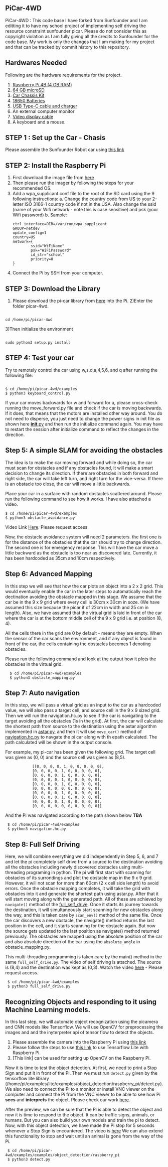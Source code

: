 ## PiCar-4WD 
PiCar-4WD : This code base I have forked from Sunfounder and I am editting it to have my school project of implementing self driving the resource constraint sunfounder picar. Please do not consider this as copyright violation as I am fully giving all the credits to Sunfounder for the code base. My work is only the changes that I am making for my project and that can be tracked by commit history to this repository.

## Hardwares Needed
Following are the hardware requirements for the project.
1) [Raspberry Pi 4B (4 GB RAM)](https://www.amazon.com/Raspberry-Model-2019-Quad-Bluetooth/dp/B07TC2BK1X/)
2) [64 GB microSD](https://www.amazon.com/Samsung-MicroSD-Adapter-MB-ME64GA-AM/dp/B06XX29S9Q/)
3) [Car Chassis Kit](https://www.amazon.com/dp/B087QKRX5J/)
4) [18650 Batteries](https://www.amazon.com/gp/product/B0BCW9Q5QQ/ref=ox_sc_act_title_2?smid=A1OSTWROXS834E&psc=1)
5) [USB Type-C cable and charger](https://www.amazon.com/Raspberry-Model-Official-SC0218-Accessory/dp/B07Z8P61DQ/?pldnSite=1)
6) An external computer monitor
7) [Video display cable](https://www.amazon.com/CanaKit-Raspberry-Micro-HDMI-Cable/dp/B07TTKD38N)
8) A keyboard and a mouse.

## STEP 1 : Set up the Car - Chasis
Please assemble the Sunfounder Robot car using [this link](https://drive.google.com/file/d/1EPBqR5zZ24e2lzKgk8_uIlzh_wIRuezV/view)

## STEP 2: Install the Raspberry Pi
1) First download the image file from [here](https://www.raspberrypi.com/software/)
2) Then please run the imager by following the steps for your recommended OS.
3) Add a wpa_supplicant.conf file to the root of the SD card using the 9
following instructions:
  a. Change the country code from US to your 2-letter ISO 3166-1 country code if not in the USA. Also change the ssid (name of your Wifi network - note this is case sensitive) and psk (your Wifi password)
  b. Sample: 
    ```
    ctrl_interface=DIR=/var/run/wpa_supplicant
    GROUP=netdev
    update_config=1
    country=US
    network={
            ssid="WiFiName"
            psk="WiFiPassword"
            id_str="school"
            priority=0
    }

    ```
 4) Connect the Pi by SSH from your computer.
    
 ## STEP 3: Download the Library
 1) Please download the pi-car library from [here](https://github.com/sunfounder/picar-4wd) into the Pi.
 2)Enter the folder picar-4wd.
 
 ``` 
 
 cd /home/pi/picar-4wd
 
 ```
 3)Then initialize the environment
 ``` 
 
 sudo python3 setup.py install
 
 ```
 
 ## STEP 4: Test your car
 Try to remotely control the car using w,s,d,a,4,5,6, and q after running the following file:

   ```
   
   $ cd /home/pi/picar-4wd/examples 
   $ python3 keyboard_control.py
   
   ```
 
 If your car moves backwards for w and forward for a, please cross-check running the move_forward.py file and check if the car is moving backwards. If it does, that means that the motors are installed other way around. You do not need to disperse, you just need to change the power signs in init file as shown here [__init__.py](https://github.com/manosijfiu/self-driving-pi/blob/master/picar_4wd/__init__.py) and then run the initialize command again. You may have to restart the session after initialize command to reflect the changes in the direction.
 
 ## Step 5: A simple SLAM for avoiding the obstacles
 
The idea is to make the car moving forward and while doing so, the car must scan for obstacles and if any obstacles found, it will make a smart decision to change its direction. If there are obstacles in both forward and right side, the car will take left turn, and right turn for the vice-versa. If there is an obstacle too close, the car will move a little backwards.
 
 Place your car in a surface with random obstacles scattered around. Please run the following command to see how it works. I have also attached a video.
 
 ```
 $ cd /home/pi/picar-4wd/examples
 $ python3 obstacle_avoidance.py
 ```
 
Video Link [Here](https://fiudit-my.sharepoint.com/personal/mroyc001_fiu_edu/_layouts/15/onedrive.aspx?login_hint=mroyc001%40fiu%2Eedu&id=%2Fpersonal%2Fmroyc001%5Ffiu%5Fedu%2FDocuments%2FMobile%2DComputing%2FLab%20Docs%2FReports%2Fobstacle%20avoidance%20%28Rubric%203%2D4%29%20part%204%20redone%2Emp4&parent=%2Fpersonal%2Fmroyc001%5Ffiu%5Fedu%2FDocuments%2FMobile%2DComputing%2FLab%20Docs%2FReports). Please request access.
 
Now, the obstacle avoidance system will need 2 parameters. the first one is for the distance of the obstacles that the car should try to change direction. The second one is for emergency response. This will have the car move a little backward as the obstacle is too near as discovered late. Currently, it has been hardcoded as 35cm and 10cm respectively.

## Step 6: Advanced Mapping

In this step we will see that how the car plots an object into a 2 x 2 grid. This would eventually enable the car in the later steps to automatically reach the dectination avoiding the obstacle mapped in this stage. We assume that the car be in the 9 x 9 grid where every cell is 30cm x 30cm in soze. (We have assumed this size because the picar if of 22cm in width and 25 cm in length). Also, we have assumed that the virtual grid is laid in front of the car where the car is at the bottom middle cell of the 9 x 9 grid i.e. at position (8, 4).

All the cells there in the grid are 0 by default - means they are empty. When the sensor of the car scans the environment, and if any object is found in front of the car, the cells containing the obstacles becomes 1 denoting obstacles. 

Please run the following command and look at the output how it plots the obstacles in the virtual grid.

```
  $ cd /home/pi/picar-4wd/examples
  $ python3 obstacle_mapping.py
```

## Step 7: Auto navigation

In this step, we will pass a virtual grid as an input to the car as a hardcoded value, we will also pass a target cell, and source cell in the 9 x 9 sized grid. Then we will run the navigation.hc.py to see if the car is navigating to the target avoiding all the obstacles (1s in the grid). At first, the car will calculate the shortest path from source to the destination using the astar algorithm implemented in [astar.py](https://github.com/manosijfiu/picar-4wd/blob/master/examples/astar.py), and then it will use ```move_car()``` method of [navigation.hc.py](https://github.com/manosijfiu/picar-4wd/blob/master/examples/navigation.hc.py) to navgate the pi car along with th epath calculated. The path calculated will be shown in the output console.

For example, my pi-car has been given the following grid. The target cell was given as (0, 0) and the source cell was given as (8,5).
```
            [[0, 0, 0, 0, 1, 0, 0, 0, 0, 0],
            [0, 0, 0, 0, 1, 0, 0, 0, 0, 0],
            [0, 0, 0, 0, 1, 0, 0, 0, 0, 0],
            [0, 0, 0, 0, 1, 0, 0, 0, 0, 0],
            [0, 0, 0, 0, 1, 0, 0, 0, 0, 0],
            [0, 0, 0, 0, 0, 0, 0, 0, 0, 0],
            [0, 0, 0, 0, 1, 0, 0, 0, 0, 0],
            [0, 0, 0, 0, 1, 0, 0, 0, 0, 0],
            [0, 0, 0, 0, 1, 0, 0, 0, 0, 0],
            [0, 0, 0, 0, 0, 0, 0, 0, 0, 0]]
```

And the Pi was navigated according to the path shown below **TBA**

 ```
  $ cd /home/pi/picar-4wd/examples
  $ python3 navigation.hc.py
```
 
## Step 8: Full Self Driving

Here, we will combine everything we did independently in Step 5, 6, and 7 and let the pi completely self drive from a source to the destination avoiding all the obstacles including newly discovered obstacles using multi-threading programing in python. The pi will first start with scanning for obstacles of its surrondings and plot the obstacle map in the 9 x 9 grid. However, it will not scan for more than 60cm (2 x cell side length) to avoid errors. Once the obstacle mapping completes, it will take the grid with obstacles into it and generate the shortest path using astar.py. After that it will start moving along with the generated path. All of these are achieved by ```navigate()``` method of the [full_self_drive](https://github.com/manosijfiu/picar-4wd/blob/master/examples/full_self_drive.py). Once it starts its journey towards the destination, it will simultaneously start scanning for new obstacles along the way, and this is taken care by ```scan_env()``` method of the same file. Once the car discovers a new obstacle, the navigate() method returns the last position in the cell, and it starts scanning for the obstacle again. But now the source gets updated to the last position as navigate() method returned previously. The obstacles are mapped using the absolute position of the car and also absolute direction of the car using the ```absolute_angle``` in obstacle_mapping.py.

This multi-threading programming is taken care by the main() method in the same ```full_self_drive.py```. The video of self driving is attached. The source is (8,4) and the destination was kept as (0,3). Watch the video [here](https://fiudit-my.sharepoint.com/personal/mroyc001_fiu_edu/_layouts/15/onedrive.aspx?login_hint=mroyc001%40fiu%2Eedu&id=%2Fpersonal%2Fmroyc001%5Ffiu%5Fedu%2FDocuments%2FMobile%2DComputing%2FLab%20Docs%2FReports%2FLab%201%20Part%202%2FFull%20Self%20Drive%2Emp4&parent=%2Fpersonal%2Fmroyc001%5Ffiu%5Fedu%2FDocuments%2FMobile%2DComputing%2FLab%20Docs%2FReports%2FLab%201%20Part%202) - Please request access.


 ```
  $ cd /home/pi/picar-4wd/examples
  $ python3 full_self_drive.py
```
 
 
 ## Recognizing Objects and responding to it using Machine Learning models.
 
In this last step, we will automate object recognization using the picamera and CNN models like Tensorflow. We will use OpenCV for preprocessing the images and and the inyterpreter api of tensor flow to detect the objects.
 
 1. Please assemble the camera into the Raspberry Pi using [this link](https://www.raspberrypi.com/documentation/accessories/camera.html)
 2. Please follow the steps to use [this link](https://www.tensorflow.org/lite/guide/python) to use Tensorflow Lite with Raspberry Pi.
 3. [This link] can be used for setting up OpenCV on the Raspberry Pi.

Now it is time to test the object detection. At first, we need to print a Stop Sign and put it in front of the Pi. Then we must run ```detect.py``` given by the tensorflow lite library (/home/pi/examples/lite/examples/object_detection/raspberry_pi/detect.py). We also need to connect the Pi to a monitor or install VNC viewer on the computer and connect the Pi from the VNC viewer to be able to see how Pi **sees** and **interprets** the object. Please check our work [here](https://fiudit-my.sharepoint.com/personal/mroyc001_fiu_edu/_layouts/15/onedrive.aspx?login_hint=mroyc001%40fiu%2Eedu&id=%2Fpersonal%2Fmroyc001%5Ffiu%5Fedu%2FDocuments%2FMobile%2DComputing%2FLab%20Docs%2FReports%2FLab%201%20Part%202%2Fstop%20sign%20detection%20preview%2Emp4&parent=%2Fpersonal%2Fmroyc001%5Ffiu%5Fedu%2FDocuments%2FMobile%2DComputing%2FLab%20Docs%2FReports%2FLab%201%20Part%202).


After the preview, we can be sure that the Pi is able to detect the object and now it is time to respond to the object. It can be traffic signs, animals, or humans. But you can also build your own models and train the pi to detect. Now, with this object detection, we have made the Pi stop for 5 seconds whenever a Stop Sign is encountered. The video is [here](https://fiudit-my.sharepoint.com/personal/mroyc001_fiu_edu/_layouts/15/onedrive.aspx?login_hint=mroyc001%40fiu%2Eedu&id=%2Fpersonal%2Fmroyc001%5Ffiu%5Fedu%2FDocuments%2FMobile%2DComputing%2FLab%20Docs%2FReports%2FLab%201%20Part%202%2Fautomatic%20responding%20to%20Stop%20Sign%2Emp4&parent=%2Fpersonal%2Fmroyc001%5Ffiu%5Fedu%2FDocuments%2FMobile%2DComputing%2FLab%20Docs%2FReports%2FLab%201%20Part%202)
We can also extend this functionality to stop and wait until an animal is gone from the way of the Pi.

 ```
  $ cd /home/pi/picar-4wd/examples/examples/object_detection/raspberry_pi
  $ python3 detect.py
```









